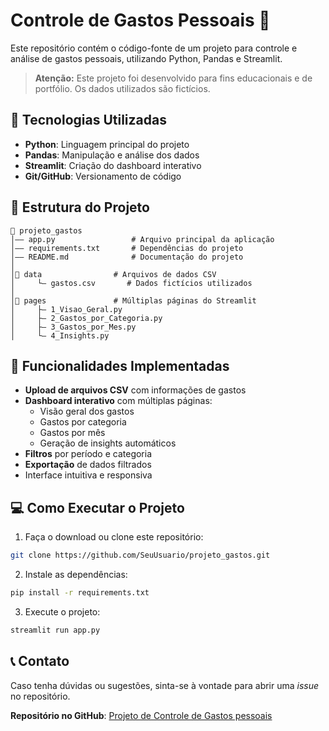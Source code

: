 # Controle de Gastos Pessoais 💸

Este repositório contém o código-fonte de um projeto para controle e análise de gastos pessoais, utilizando Python, Pandas e Streamlit.

> **Atenção:** Este projeto foi desenvolvido para fins educacionais e de portfólio. Os dados utilizados são fictícios.

## 📌 Tecnologias Utilizadas

- **Python**: Linguagem principal do projeto
- **Pandas**: Manipulação e análise dos dados
- **Streamlit**: Criação do dashboard interativo
- **Git/GitHub**: Versionamento de código

## 📂 Estrutura do Projeto

```
📂 projeto_gastos
│—— app.py                 # Arquivo principal da aplicação
│—— requirements.txt       # Dependências do projeto
│—— README.md              # Documentação do projeto
│
│📂 data                # Arquivos de dados CSV
│     └— gastos.csv       # Dados fictícios utilizados
│
│📂 pages               # Múltiplas páginas do Streamlit
│     ├— 1_Visao_Geral.py
│     ├— 2_Gastos_por_Categoria.py
│     ├— 3_Gastos_por_Mes.py
│     └— 4_Insights.py
```

## 🎯 Funcionalidades Implementadas

- **Upload de arquivos CSV** com informações de gastos
- **Dashboard interativo** com múltiplas páginas:
  - Visão geral dos gastos
  - Gastos por categoria
  - Gastos por mês
  - Geração de insights automáticos
- **Filtros** por período e categoria
- **Exportação** de dados filtrados
- Interface intuitiva e responsiva

## 💻 Como Executar o Projeto

1. Faça o download ou clone este repositório:

```sh
git clone https://github.com/SeuUsuario/projeto_gastos.git
```

2. Instale as dependências:

```sh
pip install -r requirements.txt
```

3. Execute o projeto:

```sh
streamlit run app.py
```

## 📞 Contato

Caso tenha dúvidas ou sugestões, sinta-se à vontade para abrir uma *issue* no repositório.

**Repositório no GitHub**: [Projeto de Controle de Gastos pessoais](https://github.com/ViniciusMirtilo/Gestao_de_gastos.git)


